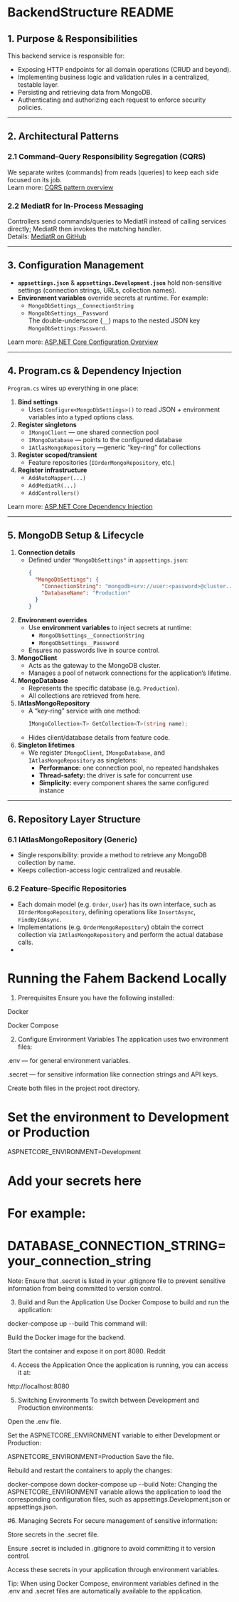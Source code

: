 # BackendStructure README

## 1. Purpose & Responsibilities

This backend service is responsible for:

- Exposing HTTP endpoints for all domain operations (CRUD and beyond).  
- Implementing business logic and validation rules in a centralized, testable layer.  
- Persisting and retrieving data from MongoDB.  
- Authenticating and authorizing each request to enforce security policies.  

---

## 2. Architectural Patterns

### 2.1 Command–Query Responsibility Segregation (CQRS)  
We separate writes (commands) from reads (queries) to keep each side focused on its job.  
Learn more: [CQRS pattern overview](https://learn.microsoft.com/en-us/azure/architecture/patterns/cqrs)

### 2.2 MediatR for In-Process Messaging  
Controllers send commands/queries to MediatR instead of calling services directly; MediatR then invokes the matching handler.  
Details: [MediatR on GitHub](https://github.com/jbogard/MediatR)

---

## 3. Configuration Management

- **`appsettings.json`** & **`appsettings.Development.json`** hold non-sensitive settings (connection strings, URLs, collection names).  
- **Environment variables** override secrets at runtime. For example:  
  - `MongoDbSettings__ConnectionString`  
  - `MongoDbSettings__Password`  
  The double-underscore (`__`) maps to the nested JSON key `MongoDbSettings:Password`.  

Learn more: [ASP.NET Core Configuration Overview](https://learn.microsoft.com/en-us/aspnet/core/fundamentals/configuration/?view=aspnetcore-9.0)

---

## 4. Program.cs & Dependency Injection

`Program.cs` wires up everything in one place:

1. **Bind settings**  
   - Uses `Configure<MongoDbSettings>()` to read JSON + environment variables into a typed options class.  
2. **Register singletons**  
   - `IMongoClient` — one shared connection pool  
   - `IMongoDatabase` — points to the configured database  
   - `IAtlasMongoRepository` —generic “key-ring” for collections  
3. **Register scoped/transient**  
   - Feature repositories (`IOrderMongoRepository`, etc.)  
4. **Register infrastructure**  
   - `AddAutoMapper(...)`  
   - `AddMediatR(...)`  
   - `AddControllers()`  

Learn more: [ASP.NET Core Dependency Injection](https://learn.microsoft.com/en-us/aspnet/core/fundamentals/dependency-injection)

---

## 5. MongoDB Setup & Lifecycle

1. **Connection details**  
   - Defined under `"MongoDbSettings"` in `appsettings.json`:  
     ```json
     {
       "MongoDbSettings": {
         "ConnectionString": "mongodb+srv://user:<password>@cluster...",
         "DatabaseName": "Production"
       }
     }
     ```
2. **Environment overrides**  
   - Use **environment variables** to inject secrets at runtime:  
     - `MongoDbSettings__ConnectionString`  
     - `MongoDbSettings__Password`  
   - Ensures no passwords live in source control.  
3. **MongoClient**  
   - Acts as the gateway to the MongoDB cluster.  
   - Manages a pool of network connections for the application’s lifetime.  
4. **MongoDatabase**  
   - Represents the specific database (e.g. `Production`).  
   - All collections are retrieved from here.  
5. **IAtlasMongoRepository**  
   - A “key-ring” service with one method:  
     ```csharp
     IMongoCollection<T> GetCollection<T>(string name);
     ```  
   - Hides client/database details from feature code.  
6. **Singleton lifetimes**  
   - We register `IMongoClient`, `IMongoDatabase`, and `IAtlasMongoRepository` as singletons:  
     - **Performance:** one connection pool, no repeated handshakes  
     - **Thread-safety:** the driver is safe for concurrent use  
     - **Simplicity:** every component shares the same configured instance  

---

## 6. Repository Layer Structure

### 6.1 IAtlasMongoRepository (Generic)  
- Single responsibility: provide a method to retrieve any MongoDB collection by name.  
- Keeps collection-access logic centralized and reusable.  

### 6.2 Feature-Specific Repositories  
- Each domain model (e.g. `Order`, `User`) has its own interface, such as `IOrderMongoRepository`, defining operations like `InsertAsync`, `FindByIdAsync`.  
- Implementations (e.g. `OrderMongoRepository`) obtain the correct collection via `IAtlasMongoRepository` and perform the actual database calls.
- 










# Running the Fahem Backend Locally
1. Prerequisites
Ensure you have the following installed:

Docker

Docker Compose​

2. Configure Environment Variables
The application uses two environment files:​

.env — for general environment variables.

.secret — for sensitive information like connection strings and API keys.​

Create both files in the project root directory.​


# Set the environment to Development or Production
ASPNETCORE_ENVIRONMENT=Development



# Add your secrets here
# For example:
# DATABASE_CONNECTION_STRING=your_connection_string
Note: Ensure that .secret is listed in your .gitignore file to prevent sensitive information from being committed to version control.​

3. Build and Run the Application
Use Docker Compose to build and run the application:​


docker-compose up --build
This command will:​

Build the Docker image for the backend.

Start the container and expose it on port 8080.​
Reddit

4. Access the Application
Once the application is running, you can access it at:​


http://localhost:8080

5. Switching Environments
To switch between Development and Production environments:​

Open the .env file.

Set the ASPNETCORE_ENVIRONMENT variable to either Development or Production:​


ASPNETCORE_ENVIRONMENT=Production
Save the file.

Rebuild and restart the containers to apply the changes:​


docker-compose down
docker-compose up --build
Note: Changing the ASPNETCORE_ENVIRONMENT variable allows the application to load the corresponding configuration files, such as appsettings.Development.json or appsettings.json. ​

#6. Managing Secrets
For secure management of sensitive information:​

Store secrets in the .secret file.

Ensure .secret is included in .gitignore to avoid committing it to version control.

Access these secrets in your application through environment variables.​

Tip: When using Docker Compose, environment variables defined in the .env and .secret files are automatically available to the application. 
